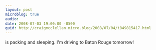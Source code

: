 ```yaml
---
layout: post
microblog: true
audio: 
date: 2008-07-03 19:00:00 -0500
guid: http://craigmcclellan.micro.blog/2008/07/04/t849815417.html
---
```

is packing and sleeping.  I'm driving to Baton Rouge tomorrow!
